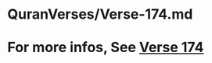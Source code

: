 # QuranVerses/Verse-174.md <br><br>For more infos, See [Verse 174](https://www.quranbookk.com/quran/search?q=174)